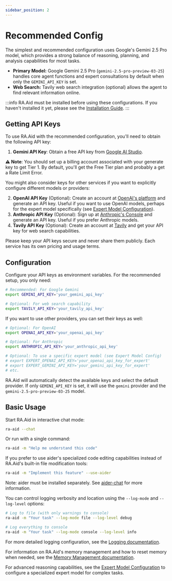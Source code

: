 ```yaml
---
sidebar_position: 2
---
```


# Recommended Config

The simplest and recommended configuration uses Google's Gemini 2.5 Pro model, which provides a strong balance of reasoning, planning, and analysis capabilities for most tasks.

- **Primary Model:** Google Gemini 2.5 Pro (`gemini-2.5-pro-preview-03-25`) handles core agent functions and expert consultations by default when only the `GEMINI_API_KEY` is set.
- **Web Search:** Tavily web search integration (optional) allows the agent to find relevant information online.

:::info
RA.Aid must be installed before using these configurations. If you haven't installed it yet, please see the [Installation Guide](installation).
:::

## Getting API Keys

To use RA.Aid with the recommended configuration, you'll need to obtain the following API key:

1.  **Gemini API Key**: Obtain a free API key from [Google AI Studio](https://aistudio.google.com/app/apikey).
   
   **⚠️ Note**: You should set up a billing account associated with your generate key to get Tier 1. By default, you'll get the Free Tier plan and probably a get a Rate Limit Error.

You might also consider keys for other services if you want to explicitly configure different models or providers:

2.  **OpenAI API Key** (Optional): Create an account at [OpenAI's platform](https://platform.openai.com) and generate an API key. Useful if you want to use OpenAI models, perhaps for the expert model specifically (see [Expert Model Configuration](/configuration/expert-model.md)).
3.  **Anthropic API Key** (Optional): Sign up at [Anthropic's Console](https://console.anthropic.com) and generate an API key. Useful if you prefer Anthropic models.
4.  **Tavily API Key** (Optional): Create an account at [Tavily](https://app.tavily.com/sign-in) and get your API key for web search capabilities.

Please keep your API keys secure and never share them publicly. Each service has its own pricing and usage terms.

## Configuration

Configure your API keys as environment variables. For the recommended setup, you only need:

```bash
# Recommended: For Google Gemini
export GEMINI_API_KEY='your_gemini_api_key'

# Optional: For web search capability
export TAVILY_API_KEY='your_tavily_api_key'
```

If you want to use other providers, you can set their keys as well:

```bash
# Optional: For OpenAI
export OPENAI_API_KEY='your_openai_api_key'

# Optional: For Anthropic
export ANTHROPIC_API_KEY='your_anthropic_api_key'

# Optional: To use a specific expert model (see Expert Model Config)
# export EXPERT_OPENAI_API_KEY='your_openai_api_key_for_expert'
# export EXPERT_GEMINI_API_KEY='your_gemini_api_key_for_expert'
# etc.
```

RA.Aid will automatically detect the available keys and select the default provider. If only `GEMINI_API_KEY` is set, it will use the `gemini` provider and the `gemini-2.5-pro-preview-03-25` model.

## Basic Usage

Start RA.Aid in interactive chat mode:

```bash
ra-aid --chat
```

Or run with a single command:

```bash
ra-aid -m "Help me understand this code"
```

If you prefer to use aider's specialized code editing capabilities instead of RA.Aid's built-in file modification tools:

```bash
ra-aid -m "Implement this feature" --use-aider
```

Note: aider must be installed separately. See [aider-chat](https://pypi.org/project/aider-chat/) for more information.

You can control logging verbosity and location using the `--log-mode` and `--log-level` options:

```bash
# Log to file (with only warnings to console)
ra-aid -m "Your task" --log-mode file --log-level debug

# Log everything to console
ra-aid -m "Your task" --log-mode console --log-level info
```

For more detailed logging configuration, see the [Logging documentation](../configuration/logging.md).

For information on RA.Aid's memory management and how to reset memory when needed, see the [Memory Management documentation](../configuration/memory-management.md).

For advanced reasoning capabilities, see the [Expert Model Configuration](../configuration/expert-model.md) to configure a specialized expert model for complex tasks.
